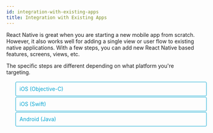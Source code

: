 ```yaml
---
id: integration-with-existing-apps
title: Integration with Existing Apps
---
```


<style>
  .toggler li {
    display: inline-block;
    position: relative;
    top: 1px;
    padding: 10px;
    margin: 0px 2px 0px 2px;
    border: 1px solid #05A5D1;
    border-bottom-color: transparent;
    border-radius: 3px 3px 0px 0px;
    color: #05A5D1;
    background-color: transparent;
    font-size: 0.99em;
    cursor: pointer;
  }
  .toggler li:first-child {
    margin-left: 0;
  }
  .toggler li:last-child {
    margin-right: 0;
  }
  .toggler ul {
    width: 100%;
    display: inline-block;
    list-style-type: none;
    margin: 0;
    border-bottom: 1px solid #05A5D1;
    cursor: default;
  }
  @media screen and (max-width: 960px) {
    .toggler li,
    .toggler li:first-child,
    .toggler li:last-child {
      display: block;
      border-bottom-color: #05A5D1;
      border-radius: 3px;
      margin: 2px 0px 2px 0px;
    }
    .toggler ul {
      border-bottom: 0;
    }
  }
  .toggler a {
    display: inline-block;
    padding: 10px 5px;
    margin: 2px;
    border: 1px solid #05A5D1;
    border-radius: 3px;
    text-decoration: none !important;
  }
  .display-language-objc .toggler .button-objc,
  .display-language-swift .toggler .button-swift,
  .display-language-android .toggler .button-android {
    background-color: #05A5D1;
    color: white;
  }
  block { display: none; }
  .display-language-objc .objc,
  .display-language-swift .swift,
  .display-language-android .android {
    display: block;
  }
</style>

React Native is great when you are starting a new mobile app from scratch. However, it also works well for adding a single view or user flow to existing native applications. With a few steps, you can add new React Native based features, screens, views, etc.

The specific steps are different depending on what platform you're targeting.

<div class="toggler">
  <ul role="tablist" >
    <li id="objc" class="button-objc" aria-selected="false" role="tab" tabindex="0" aria-controls="objctab" onclick="displayTab('language', 'objc')">
      iOS (Objective-C)
    </li>
    <li id="swift" class="button-swift" aria-selected="false" role="tab" tabindex="0" aria-controls="swifttab" onclick="displayTab('language', 'swift')">
      iOS (Swift)
    </li>
    <li id="android" class="button-android" aria-selected="false" role="tab" tabindex="0" aria-controls="androidtab" onclick="displayTab('language', 'android')">
      Android (Java)
    </li>
  </ul>
</div>

<block class="objc swift android" />

## Key Concepts

<block class="objc swift" />

The keys to integrating React Native components into your iOS application are to:

1. Set up React Native dependencies and directory structure.
2. Understand what React Native components you will use in your app.
3. Add these components as dependencies using CocoaPods.
4. Develop your React Native components in JavaScript.
5. Add a `RCTRootView` to your iOS app. This view will serve as the container for your React Native component.
6. Start the React Native server and run your native application.
7. Verify that the React Native aspect of your application works as expected.

<block class="android" />

The keys to integrating React Native components into your Android application are to:

1. Set up React Native dependencies and directory structure.
2. Develop your React Native components in JavaScript.
3. Add a `ReactRootView` to your Android app. This view will serve as the container for your React Native component.
4. Start the React Native server and run your native application.
5. Verify that the React Native aspect of your application works as expected.

<block class="objc swift android" />

## Prerequisites

<block class="objc swift" />

Follow the instructions for building apps with native code from the [Getting Started guide](getting-started.md) to configure your development environment for building React Native apps for iOS.

### 1. Set up directory structure

To ensure a smooth experience, create a new folder for your integrated React Native project, then copy your existing iOS project to a `/ios` subfolder.

<block class="android" />

Follow the instructions for building apps with native code from the [Getting Started guide](getting-started.md) to configure your development environment for building React Native apps for Android.

### 1. Set up directory structure

To ensure a smooth experience, create a new folder for your integrated React Native project, then copy your existing Android project to an `/android` subfolder.

<block class="objc swift android" />

### 2. Install JavaScript dependencies

Go to the root directory for your project and create a new `package.json` file with the following contents:

```
{
  "name": "MyReactNativeApp",
  "version": "0.0.1",
  "private": true,
  "scripts": {
    "start": "node node_modules/react-native/local-cli/cli.js start"
  }
}
```

Next, make sure you have [installed the yarn package manager](https://yarnpkg.com/lang/en/docs/install/).

Install the `react` and `react-native` packages. Open a terminal or command prompt, then navigate to the directory with your `package.json` file and run:

```
$ yarn add react-native
```

This will print a message similar to the following (scroll up in the yarn output to see it):

> warning "react-native@0.52.2" has unmet peer dependency "react@16.2.0".

This is OK, it means we also need to install React:

```
$ yarn add react@version_printed_above
```

Yarn has created a new `/node_modules` folder. This folder stores all the JavaScript dependencies required to build your project.

Add `node_modules/` to your `.gitignore` file.

<block class="objc swift" />

### 3. Install CocoaPods

[CocoaPods](http://cocoapods.org) is a package management tool for iOS and macOS development. We use it to add the actual React Native framework code locally into your current project.

We recommend installing CocoaPods using [Homebrew](http://brew.sh/).

```
$ brew install cocoapods
```

> It is technically possible not to use CocoaPods, but that would require manual library and linker additions that would overly complicate this process.

<block class="objc swift" />

## Adding React Native to your app

<block class="objc" />

Assume the [app for integration](https://github.com/JoelMarcey/iOS-2048) is a [2048](https://en.wikipedia.org/wiki/2048_%28video_game%29) game. Here is what the main menu of the native application looks like without React Native.

<block class="swift" />

Assume the [app for integration](https://github.com/JoelMarcey/swift-2048) is a [2048](https://en.wikipedia.org/wiki/2048_%28video_game%29) game. Here is what the main menu of the native application looks like without React Native.

<block class="objc swift" />

![Before RN Integration](/react-native/docs/assets/react-native-existing-app-integration-ios-before.png)

### Command Line Tools for Xcode

Install the Command Line Tools. Choose "Preferences..." in the Xcode menu. Go to the Locations panel and install the tools by selecting the most recent version in the Command Line Tools dropdown.

![Xcode Command Line Tools](/react-native/docs/assets/GettingStartedXcodeCommandLineTools.png)

### Configuring CocoaPods dependencies

Before you integrate React Native into your application, you will want to decide what parts of the React Native framework you would like to integrate. We will use CocoaPods to specify which of these "subspecs" your app will depend on.

The list of supported `subspec`s is available in [`/node_modules/react-native/React.podspec`](https://github.com/facebook/react-native/blob/master/React.podspec). They are generally named by functionality. For example, you will generally always want the `Core` `subspec`. That will get you the `AppRegistry`, `StyleSheet`, `View` and other core React Native libraries. If you want to add the React Native `Text` library (e.g., for `<Text>` elements), then you will need the `RCTText` `subspec`. If you want the `Image` library (e.g., for `<Image>` elements), then you will need the `RCTImage` `subspec`.

You can specify which `subspec`s your app will depend on in a `Podfile` file. The easiest way to create a `Podfile` is by running the CocoaPods `init` command in the `/ios` subfolder of your project:

```
$ pod init
```

The `Podfile` will contain a boilerplate setup that you will tweak for your integration purposes. In the end, `Podfile` should look something similar to this:

<block class="objc" />

```
# The target name is most likely the name of your project.
target 'NumberTileGame' do

  # Your 'node_modules' directory is probably in the root of your project,
  # but if not, adjust the `:path` accordingly
  pod 'React', :path => '../node_modules/react-native', :subspecs => [
    'Core',
    'CxxBridge', # Include this for RN >= 0.47
    'DevSupport', # Include this to enable In-App Devmenu if RN >= 0.43
    'RCTText',
    'RCTNetwork',
    'RCTWebSocket', # Needed for debugging
    'RCTAnimation', # Needed for FlatList and animations running on native UI thread
    # Add any other subspecs you want to use in your project
  ]
  # Explicitly include Yoga if you are using RN >= 0.42.0
  pod 'ReactYoga', :path => '../node_modules/react-native/ReactCommon/yoga'

  # Third party deps podspec link
  pod 'DoubleConversion', :podspec => '../node_modules/react-native/third-party-podspecs/DoubleConversion.podspec'
  pod 'glog', :podspec => '../node_modules/react-native/third-party-podspecs/glog.podspec'
  pod 'Folly', :podspec => '../node_modules/react-native/third-party-podspecs/Folly.podspec'

end
```

<block class="swift" />

```
source 'https://github.com/CocoaPods/Specs.git'

# Required for Swift apps
platform :ios, '8.0'
use_frameworks!

# The target name is most likely the name of your project.
target 'swift-2048' do

  # Your 'node_modules' directory is probably in the root of your project,
  # but if not, adjust the `:path` accordingly
  pod 'React', :path => '../node_modules/react-native', :subspecs => [
    'Core',
    'CxxBridge', # Include this for RN >= 0.47
    'DevSupport', # Include this to enable In-App Devmenu if RN >= 0.43
    'RCTText',
    'RCTNetwork',
    'RCTWebSocket', # needed for debugging
    # Add any other subspecs you want to use in your project
  ]
  # Explicitly include Yoga if you are using RN >= 0.42.0
  pod 'ReactYoga', :path => '../node_modules/react-native/ReactCommon/yoga'

  # Third party deps podspec link
  pod 'DoubleConversion', :podspec => '../node_modules/react-native/third-party-podspecs/DoubleConversion.podspec'
  pod 'glog', :podspec => '../node_modules/react-native/third-party-podspecs/glog.podspec'
  pod 'Folly', :podspec => '../node_modules/react-native/third-party-podspecs/Folly.podspec'

end
```

<block class="objc swift" />

After you have created your `Podfile`, you are ready to install the React Native pod.

```
$ pod install
```

You should see output such as:

```
Analyzing dependencies
Fetching podspec for `React` from `../node_modules/react-native`
Downloading dependencies
Installing React (0.26.0)
Generating Pods project
Integrating client project
Sending stats
Pod installation complete! There are 3 dependencies from the Podfile and 1 total pod installed.
```

> If this fails with errors mentioning `xcrun`, make sure that in Xcode in Preferences > Locations the Command Line Tools are assigned.

<block class="swift" />

> If you get a warning such as "_The `swift-2048 [Debug]` target overrides the `FRAMEWORK_SEARCH_PATHS` build setting defined in `Pods/Target Support Files/Pods-swift-2048/Pods-swift-2048.debug.xcconfig`. This can lead to problems with the CocoaPods installation_", then make sure the `Framework Search Paths` in `Build Settings` for both `Debug` and `Release` only contain `$(inherited)`.

<block class="objc swift" />

### Code integration

Now we will actually modify the native iOS application to integrate React Native. For our 2048 sample app, we will add a "High Score" screen in React Native.

#### The React Native component

The first bit of code we will write is the actual React Native code for the new "High Score" screen that will be integrated into our application.

##### 1. Create a `index.js` file

First, create an empty `index.js` file in the root of your React Native project.

`index.js` is the starting point for React Native applications, and it is always required. It can be a small file that `require`s other file that are part of your React Native component or application, or it can contain all the code that is needed for it. In our case, we will just put everything in `index.js`.

##### 2. Add your React Native code

In your `index.js`, create your component. In our sample here, we will add simple `<Text>` component within a styled `<View>`

```javascript
import React from 'react';
import {AppRegistry, StyleSheet, Text, View} from 'react-native';

class RNHighScores extends React.Component {
  render() {
    var contents = this.props['scores'].map((score) => (
      <Text key={score.name}>
        {score.name}:{score.value}
        {'\n'}
      </Text>
    ));
    return (
      <View style={styles.container}>
        <Text style={styles.highScoresTitle}>2048 High Scores!</Text>
        <Text style={styles.scores}>{contents}</Text>
      </View>
    );
  }
}

const styles = StyleSheet.create({
  container: {
    flex: 1,
    justifyContent: 'center',
    alignItems: 'center',
    backgroundColor: '#FFFFFF',
  },
  highScoresTitle: {
    fontSize: 20,
    textAlign: 'center',
    margin: 10,
  },
  scores: {
    textAlign: 'center',
    color: '#333333',
    marginBottom: 5,
  },
});

// Module name
AppRegistry.registerComponent('RNHighScores', () => RNHighScores);
```

> `RNHighScores` is the name of your module that will be used when you add a view to React Native from within your iOS application.

#### The Magic: `RCTRootView`

Now that your React Native component is created via `index.js`, you need to add that component to a new or existing `ViewController`. The easiest path to take is to optionally create an event path to your component and then add that component to an existing `ViewController`.

We will tie our React Native component with a new native view in the `ViewController` that will actually host it called `RCTRootView` .

##### 1. Create an Event Path

You can add a new link on the main game menu to go to the "High Score" React Native page.

![Event Path](/react-native/docs/assets/react-native-add-react-native-integration-link.png)

##### 2. Event Handler

We will now add an event handler from the menu link. A method will be added to the main `ViewController` of your application. This is where `RCTRootView` comes into play.

When you build a React Native application, you use the React Native packager to create an `index.bundle` that will be served by the React Native server. Inside `index.bundle` will be our `RNHighScore` module. So, we need to point our `RCTRootView` to the location of the `index.bundle` resource (via `NSURL`) and tie it to the module.

We will, for debugging purposes, log that the event handler was invoked. Then, we will create a string with the location of our React Native code that exists inside the `index.bundle`. Finally, we will create the main `RCTRootView`. Notice how we provide `RNHighScores` as the `moduleName` that we created [above](#the-react-native-component) when writing the code for our React Native component.

<block class="objc" />

First `import` the `RCTRootView` header.

```objectivec
#import <React/RCTRootView.h>
```

> The `initialProperties` are here for illustration purposes so we have some data for our high score screen. In our React Native component, we will use `this.props` to get access to that data.

```objectivec
- (IBAction)highScoreButtonPressed:(id)sender {
    NSLog(@"High Score Button Pressed");
    NSURL *jsCodeLocation = [NSURL URLWithString:@"http://localhost:8081/index.bundle?platform=ios"];

    RCTRootView *rootView =
      [[RCTRootView alloc] initWithBundleURL: jsCodeLocation
                                  moduleName: @"RNHighScores"
                           initialProperties:
                             @{
                               @"scores" : @[
                                 @{
                                   @"name" : @"Alex",
                                   @"value": @"42"
                                  },
                                 @{
                                   @"name" : @"Joel",
                                   @"value": @"10"
                                 }
                               ]
                             }
                               launchOptions: nil];
    UIViewController *vc = [[UIViewController alloc] init];
    vc.view = rootView;
    [self presentViewController:vc animated:YES completion:nil];
}
```

> Note that `RCTRootView initWithURL` starts up a new JSC VM. To save resources and simplify the communication between RN views in different parts of your native app, you can have multiple views powered by React Native that are associated with a single JS runtime. To do that, instead of using `[RCTRootView alloc] initWithURL`, use [`RCTBridge initWithBundleURL`](https://github.com/facebook/react-native/blob/master/React/Base/RCTBridge.h#L93) to create a bridge and then use `RCTRootView initWithBridge`.

<block class="swift" />

First `import` the `React` library.

```javascript
import React
```

> The `initialProperties` are here for illustration purposes so we have some data for our high score screen. In our React Native component, we will use `this.props` to get access to that data.

```swift
@IBAction func highScoreButtonTapped(sender : UIButton) {
  NSLog("Hello")
  let jsCodeLocation = URL(string: "http://localhost:8081/index.bundle?platform=ios")
  let mockData:NSDictionary = ["scores":
      [
          ["name":"Alex", "value":"42"],
          ["name":"Joel", "value":"10"]
      ]
  ]

  let rootView = RCTRootView(
      bundleURL: jsCodeLocation,
      moduleName: "RNHighScores",
      initialProperties: mockData as [NSObject : AnyObject],
      launchOptions: nil
  )
  let vc = UIViewController()
  vc.view = rootView
  self.present(vc, animated: true, completion: nil)
}
```

> Note that `RCTRootView bundleURL` starts up a new JSC VM. To save resources and simplify the communication between RN views in different parts of your native app, you can have multiple views powered by React Native that are associated with a single JS runtime. To do that, instead of using `RCTRootView bundleURL`, use [`RCTBridge initWithBundleURL`](https://github.com/facebook/react-native/blob/master/React/Base/RCTBridge.h#L89) to create a bridge and then use `RCTRootView initWithBridge`.

<block class="objc" />

> When moving your app to production, the `NSURL` can point to a pre-bundled file on disk via something like `[[NSBundle mainBundle] URLForResource:@"main" withExtension:@"jsbundle"];`. You can use the `react-native-xcode.sh` script in `node_modules/react-native/scripts/` to generate that pre-bundled file.

<block class="swift" />

> When moving your app to production, the `NSURL` can point to a pre-bundled file on disk via something like `let mainBundle = NSBundle(URLForResource: "main" withExtension:"jsbundle")`. You can use the `react-native-xcode.sh` script in `node_modules/react-native/scripts/` to generate that pre-bundled file.

<block class="objc swift" />

##### 3. Wire Up

Wire up the new link in the main menu to the newly added event handler method.

![Event Path](/react-native/docs/assets/react-native-add-react-native-integration-wire-up.png)

> One of the easier ways to do this is to open the view in the storyboard and right click on the new link. Select something such as the `Touch Up Inside` event, drag that to the storyboard and then select the created method from the list provided.

### Test your integration

You have now done all the basic steps to integrate React Native with your current application. Now we will start the React Native packager to build the `index.bundle` package and the server running on `localhost` to serve it.

##### 1. Add App Transport Security exception

Apple has blocked implicit cleartext HTTP resource loading. So we need to add the following our project's `Info.plist` (or equivalent) file.

```xml
<key>NSAppTransportSecurity</key>
<dict>
    <key>NSExceptionDomains</key>
    <dict>
        <key>localhost</key>
        <dict>
            <key>NSTemporaryExceptionAllowsInsecureHTTPLoads</key>
            <true/>
        </dict>
    </dict>
</dict>
```

> App Transport Security is good for your users. Make sure to re-enable it prior to releasing your app for production.

##### 2. Run the packager

To run your app, you need to first start the development server. To do this, simply run the following command in the root directory of your React Native project:

```
$ npm start
```

##### 3. Run the app

If you are using Xcode or your favorite editor, build and run your native iOS application as normal. Alternatively, you can run the app from the command line using:

```
# From the root of your project
$ react-native run-ios
```

In our sample application, you should see the link to the "High Scores" and then when you click on that you will see the rendering of your React Native component.

Here is the _native_ application home screen:

![Home Screen](/react-native/docs/assets/react-native-add-react-native-integration-example-home-screen.png)

Here is the _React Native_ high score screen:

![High Scores](/react-native/docs/assets/react-native-add-react-native-integration-example-high-scores.png)

> If you are getting module resolution issues when running your application please see [this GitHub issue](https://github.com/facebook/react-native/issues/4968) for information and possible resolution. [This comment](https://github.com/facebook/react-native/issues/4968#issuecomment-220941717) seemed to be the latest possible resolution.

### See the Code

<block class="objc" />

You can examine the code that added the React Native screen to our sample app on [GitHub](https://github.com/JoelMarcey/iOS-2048/commit/9ae70c7cdd53eb59f5f7c7daab382b0300ed3585).

<block class="swift" />

You can examine the code that added the React Native screen to our sample app on [GitHub](https://github.com/JoelMarcey/swift-2048/commit/13272a31ee6dd46dc68b1dcf4eaf16c1a10f5229).

<block class="android" />

## Adding React Native to your app

### Configuring maven

Add the React Native dependency to your app's `build.gradle` file:

```
dependencies {
    compile 'com.android.support:appcompat-v7:23.0.1'
    ...
    compile "com.facebook.react:react-native:+" // From node_modules
}
```

> If you want to ensure that you are always using a specific React Native version in your native build, replace `+` with an actual React Native version you've downloaded from `npm`.

Add an entry for the local React Native maven directory to `build.gradle`. Be sure to add it to the "allprojects" block, above other maven repositories:

```
allprojects {
    repositories {
        maven {
            // All of React Native (JS, Android binaries) is installed from npm
            url "$rootDir/../node_modules/react-native/android"
        }
        ...
    }
    ...
}
```

> Make sure that the path is correct! You shouldn’t run into any “Failed to resolve: com.facebook.react:react-native:0.x.x" errors after running Gradle sync in Android Studio.

### Configuring permissions

Next, make sure you have the Internet permission in your `AndroidManifest.xml`:

    <uses-permission android:name="android.permission.INTERNET" />

If you need to access to the `DevSettingsActivity` add to your `AndroidManifest.xml`:

    <activity android:name="com.facebook.react.devsupport.DevSettingsActivity" />

This is only used in dev mode when reloading JavaScript from the development server, so you can strip this in release builds if you need to.

### Code integration

Now we will actually modify the native Android application to integrate React Native.

#### The React Native component

The first bit of code we will write is the actual React Native code for the new "High Score" screen that will be integrated into our application.

##### 1. Create a `index.js` file

First, create an empty `index.js` file in the root of your React Native project.

`index.js` is the starting point for React Native applications, and it is always required. It can be a small file that `require`s other file that are part of your React Native component or application, or it can contain all the code that is needed for it. In our case, we will just put everything in `index.js`.

##### 2. Add your React Native code

In your `index.js`, create your component. In our sample here, we will add simple `<Text>` component within a styled `<View>`:

```javascript
import React from 'react';
import {AppRegistry, StyleSheet, Text, View} from 'react-native';

class HelloWorld extends React.Component {
  render() {
    return (
      <View style={styles.container}>
        <Text style={styles.hello}>Hello, World</Text>
      </View>
    );
  }
}
var styles = StyleSheet.create({
  container: {
    flex: 1,
    justifyContent: 'center',
  },
  hello: {
    fontSize: 20,
    textAlign: 'center',
    margin: 10,
  },
});

AppRegistry.registerComponent('MyReactNativeApp', () => HelloWorld);
```

##### 3. Configure permissions for development error overlay

If your app is targeting the Android `API level 23` or greater, make sure you have the permission `android.permission.SYSTEM_ALERT_WINDOW` enabled for the development build. You can check this with `Settings.canDrawOverlays(this);`. This is required in dev builds because React Native development errors must be displayed above all the other windows. Due to the new permissions system introduced in the API level 23 (Android M), the user needs to approve it. This can be achieved by adding the following code to your Activity's in `onCreate()` method.

```java
private final int OVERLAY_PERMISSION_REQ_CODE = 1;  // Choose any value

...

if (Build.VERSION.SDK_INT >= Build.VERSION_CODES.M) {
    if (!Settings.canDrawOverlays(this)) {
        Intent intent = new Intent(Settings.ACTION_MANAGE_OVERLAY_PERMISSION,
                                   Uri.parse("package:" + getPackageName()));
        startActivityForResult(intent, OVERLAY_PERMISSION_REQ_CODE);
    }
}
```

Finally, the `onActivityResult()` method (as shown in the code below) has to be overridden to handle the permission Accepted or Denied cases for consistent UX.

```java
@Override
protected void onActivityResult(int requestCode, int resultCode, Intent data) {
    if (requestCode == OVERLAY_PERMISSION_REQ_CODE) {
        if (Build.VERSION.SDK_INT >= Build.VERSION_CODES.M) {
            if (!Settings.canDrawOverlays(this)) {
                // SYSTEM_ALERT_WINDOW permission not granted
            }
        }
    }
}
```

#### The Magic: `ReactRootView`

Let's add some native code in order to start the React Native runtime and tell it to render our JS component. To do this, we're going to create an `Activity` that creates a `ReactRootView`, starts a React application inside it and sets it as the main content view.

> If you are targetting Android version <5, use the `AppCompatActivity` class from the `com.android.support:appcompat` package instead of `Activity`.

```java
public class MyReactActivity extends Activity implements DefaultHardwareBackBtnHandler {
    private ReactRootView mReactRootView;
    private ReactInstanceManager mReactInstanceManager;

    @Override
    protected void onCreate(Bundle savedInstanceState) {
        super.onCreate(savedInstanceState);

        mReactRootView = new ReactRootView(this);
        mReactInstanceManager = ReactInstanceManager.builder()
                .setApplication(getApplication())
                .setBundleAssetName("index.android.bundle")
                .setJSMainModulePath("index")
                .addPackage(new MainReactPackage())
                .setUseDeveloperSupport(BuildConfig.DEBUG)
                .setInitialLifecycleState(LifecycleState.RESUMED)
                .build();
        // The string here (e.g. "MyReactNativeApp") has to match
        // the string in AppRegistry.registerComponent() in index.js
        mReactRootView.startReactApplication(mReactInstanceManager, "MyReactNativeApp", null);

        setContentView(mReactRootView);
    }

    @Override
    public void invokeDefaultOnBackPressed() {
        super.onBackPressed();
    }
}
```

> If you are using a starter kit for React Native, replace the "HelloWorld" string with the one in your index.js file (it’s the first argument to the `AppRegistry.registerComponent()` method).

If you are using Android Studio, use `Alt + Enter` to add all missing imports in your MyReactActivity class. Be careful to use your package’s `BuildConfig` and not the one from the `facebook` package.

We need set the theme of `MyReactActivity` to `Theme.AppCompat.Light.NoActionBar` because some React Native UI components rely on this theme.

```xml
<activity
  android:name=".MyReactActivity"
  android:label="@string/app_name"
  android:theme="@style/Theme.AppCompat.Light.NoActionBar">
</activity>
```

> A `ReactInstanceManager` can be shared by multiple activities and/or fragments. You will want to make your own `ReactFragment` or `ReactActivity` and have a singleton _holder_ that holds a `ReactInstanceManager`. When you need the `ReactInstanceManager` (e.g., to hook up the `ReactInstanceManager` to the lifecycle of those Activities or Fragments) use the one provided by the singleton.

Next, we need to pass some activity lifecycle callbacks to the `ReactInstanceManager` and `ReactRootView`:

```java
@Override
protected void onPause() {
    super.onPause();

    if (mReactInstanceManager != null) {
        mReactInstanceManager.onHostPause(this);
    }
}

@Override
protected void onResume() {
    super.onResume();

    if (mReactInstanceManager != null) {
        mReactInstanceManager.onHostResume(this, this);
    }
}

@Override
protected void onDestroy() {
    super.onDestroy();

    if (mReactInstanceManager != null) {
        mReactInstanceManager.onHostDestroy(this);
    }
    if (mReactRootView != null) {
        mReactRootView.unmountReactApplication();
    }
}
```

We also need to pass back button events to React Native:

```java
@Override
 public void onBackPressed() {
    if (mReactInstanceManager != null) {
        mReactInstanceManager.onBackPressed();
    } else {
        super.onBackPressed();
    }
}
```

This allows JavaScript to control what happens when the user presses the hardware back button (e.g. to implement navigation). When JavaScript doesn't handle the back button press, your `invokeDefaultOnBackPressed` method will be called. By default this simply finishes your `Activity`.

Finally, we need to hook up the dev menu. By default, this is activated by (rage) shaking the device, but this is not very useful in emulators. So we make it show when you press the hardware menu button (use `Ctrl + M` if you're using Android Studio emulator):

```java
@Override
public boolean onKeyUp(int keyCode, KeyEvent event) {
    if (keyCode == KeyEvent.KEYCODE_MENU && mReactInstanceManager != null) {
        mReactInstanceManager.showDevOptionsDialog();
        return true;
    }
    return super.onKeyUp(keyCode, event);
}
```

Now your activity is ready to run some JavaScript code.

### Test your integration

You have now done all the basic steps to integrate React Native with your current application. Now we will start the React Native packager to build the `index.bundle` package and the server running on localhost to serve it.

##### 1. Run the packager

To run your app, you need to first start the development server. To do this, simply run the following command in the root directory of your React Native project:

```
$ yarn start
```

##### 2. Run the app

Now build and run your Android app as normal.

Once you reach your React-powered activity inside the app, it should load the JavaScript code from the development server and display:

![Screenshot](/react-native/docs/assets/EmbeddedAppAndroid.png)

### Creating a release build in Android Studio

You can use Android Studio to create your release builds too! It’s as easy as creating release builds of your previously-existing native Android app. There’s just one additional step, which you’ll have to do before every release build. You need to execute the following to create a React Native bundle, which will be included with your native Android app:

```
$ react-native bundle --platform android --dev false --entry-file index.js --bundle-output android/com/your-company-name/app-package-name/src/main/assets/index.android.bundle --assets-dest android/com/your-company-name/app-package-name/src/main/res/
```

> Don’t forget to replace the paths with correct ones and create the assets folder if it doesn’t exist.

Now just create a release build of your native app from within Android Studio as usual and you should be good to go!

<block class="objc swift android" />

### Now what?

At this point you can continue developing your app as usual. Refer to our [debugging](debugging.md) and [deployment](running-on-device.md) docs to learn more about working with React Native.

<script>
  function displayTab(type, value) {
    var container = document.getElementsByTagName('block')[0].parentNode;
    container.className = 'display-' + type + '-' + value + ' ' +
      container.className.replace(RegExp('display-' + type + '-[a-z]+ ?'), '');
  }
  function convertBlocks() {
    // Convert <div>...<span><block /></span>...</div>
    // Into <div>...<block />...</div>
    var blocks = document.querySelectorAll('block');
    for (var i = 0; i < blocks.length; ++i) {
      var block = blocks[i];
      var span = blocks[i].parentNode;
      var container = span.parentNode;
      container.insertBefore(block, span);
      container.removeChild(span);
    }
    // Convert <div>...<block />content<block />...</div>
    // Into <div>...<block>content</block><block />...</div>
    blocks = document.querySelectorAll('block');
    for (var i = 0; i < blocks.length; ++i) {
      var block = blocks[i];
      while (
        block.nextSibling &&
        block.nextSibling.tagName !== 'BLOCK'
      ) {
        block.appendChild(block.nextSibling);
      }
    }
  }
  function guessPlatformAndOS() {
    if (!document.querySelector('block')) {
      return;
    }
    // If we are coming to the page with a hash in it (i.e. from a search, for example), try to get
    // us as close as possible to the correct platform and dev os using the hashtag and block walk up.
    var foundHash = false;
    if (
      window.location.hash !== '' &&
      window.location.hash !== 'content'
    ) {
      // content is default
      var hashLinks = document.querySelectorAll(
        'a.hash-link'
      );
      for (
        var i = 0;
        i < hashLinks.length && !foundHash;
        ++i
      ) {
        if (hashLinks[i].hash === window.location.hash) {
          var parent = hashLinks[i].parentElement;
          while (parent) {
            if (parent.tagName === 'BLOCK') {
              // Could be more than one target os and dev platform, but just choose some sort of order
              // of priority here.
              // Dev OS
              if (parent.className.indexOf('mac') > -1) {
                displayTab('os', 'mac');
                foundHash = true;
              } else if (
                parent.className.indexOf('linux') > -1
              ) {
                displayTab('os', 'linux');
                foundHash = true;
              } else if (
                parent.className.indexOf('windows') > -1
              ) {
                displayTab('os', 'windows');
                foundHash = true;
              } else {
                break;
              }
              // Target Platform
              if (parent.className.indexOf('ios') > -1) {
                displayTab('platform', 'ios');
                foundHash = true;
              } else if (
                parent.className.indexOf('android') > -1
              ) {
                displayTab('platform', 'android');
                foundHash = true;
              } else {
                break;
              }
              // Guide
              if (parent.className.indexOf('native') > -1) {
                displayTab('guide', 'native');
                foundHash = true;
              } else if (
                parent.className.indexOf('quickstart') > -1
              ) {
                displayTab('guide', 'quickstart');
                foundHash = true;
              } else {
                break;
              }
              break;
            }
            parent = parent.parentElement;
          }
        }
      }
    }
    // Do the default if there is no matching hash
    if (!foundHash) {
      var isMac = navigator.platform === 'MacIntel';
      var isWindows = navigator.platform === 'Win32';
      displayTab('platform', isMac ? 'ios' : 'android');
      displayTab(
        'os',
        isMac ? 'mac' : isWindows ? 'windows' : 'linux'
      );
      displayTab('guide', 'quickstart');
      displayTab('language', 'objc');
    }
  }
  convertBlocks();
  guessPlatformAndOS();
</script>
